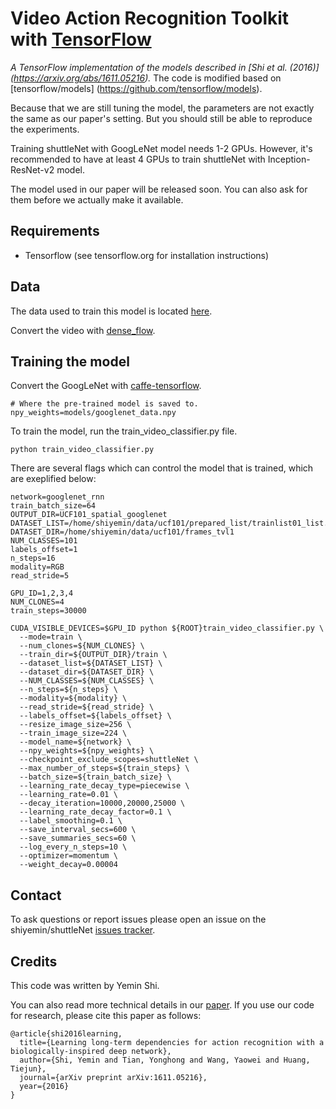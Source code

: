 # Video Action Recognition Toolkit with [TensorFlow](https://github.com/tensorflow/tensorflow)

*A TensorFlow implementation of the models described in [Shi et al. (2016)]
(https://arxiv.org/abs/1611.05216).* The code is modified based on [tensorflow/models]
(https://github.com/tensorflow/models).

Because that we are still tuning the model, the parameters are not exactly the same as our paper's
setting. But you should still be able to reproduce the experiments.

Training shuttleNet with GoogLeNet model needs 1-2 GPUs. However, it's recommended to have at least 4 GPUs to train shuttleNet with Inception-ResNet-v2 model.

The model used in our paper will be released soon. You can also ask for them before we actually make it available.

## Requirements
* Tensorflow (see tensorflow.org for installation instructions)

## Data
The data used to train this model is located
[here](http://crcv.ucf.edu/data/UCF101.php).

Convert the video with [dense_flow](https://github.com/yjxiong/dense_flow).

## Training the model

Convert the GoogLeNet with [caffe-tensorflow](https://github.com/ethereon/caffe-tensorflow).

```shell
# Where the pre-trained model is saved to.
npy_weights=models/googlenet_data.npy
```

To train the model, run the train_video_classifier.py file.
```shell
python train_video_classifier.py
```

There are several flags which can control the model that is trained, which are
exeplified below:
```shell
network=googlenet_rnn
train_batch_size=64
OUTPUT_DIR=UCF101_spatial_googlenet
DATASET_LIST=/home/shiyemin/data/ucf101/prepared_list/trainlist01_list.txt
DATASET_DIR=/home/shiyemin/data/ucf101/frames_tvl1
NUM_CLASSES=101
labels_offset=1
n_steps=16
modality=RGB
read_stride=5

GPU_ID=1,2,3,4
NUM_CLONES=4
train_steps=30000

CUDA_VISIBLE_DEVICES=$GPU_ID python ${ROOT}train_video_classifier.py \
  --mode=train \
  --num_clones=${NUM_CLONES} \
  --train_dir=${OUTPUT_DIR}/train \
  --dataset_list=${DATASET_LIST} \
  --dataset_dir=${DATASET_DIR} \
  --NUM_CLASSES=${NUM_CLASSES} \
  --n_steps=${n_steps} \
  --modality=${modality} \
  --read_stride=${read_stride} \
  --labels_offset=${labels_offset} \
  --resize_image_size=256 \
  --train_image_size=224 \
  --model_name=${network} \
  --npy_weights=${npy_weights} \
  --checkpoint_exclude_scopes=shuttleNet \
  --max_number_of_steps=${train_steps} \
  --batch_size=${train_batch_size} \
  --learning_rate_decay_type=piecewise \
  --learning_rate=0.01 \
  --decay_iteration=10000,20000,25000 \
  --learning_rate_decay_factor=0.1 \
  --label_smoothing=0.1 \
  --save_interval_secs=600 \
  --save_summaries_secs=60 \
  --log_every_n_steps=10 \
  --optimizer=momentum \
  --weight_decay=0.00004
```

## Contact

To ask questions or report issues please open an issue on the shiyemin/shuttleNet
[issues tracker](https://github.com/shiyemin/shuttleNet/issues).

## Credits

This code was written by Yemin Shi.

You can also read more technical details in our [paper](https://arxiv.org/abs/1611.05216). If you use our code for research, please cite this paper as follows:

    @article{shi2016learning,
      title={Learning long-term dependencies for action recognition with a biologically-inspired deep network},
      author={Shi, Yemin and Tian, Yonghong and Wang, Yaowei and Huang, Tiejun},
      journal={arXiv preprint arXiv:1611.05216},
      year={2016}
    }
